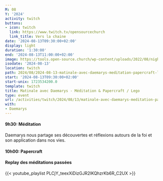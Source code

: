 ```yaml
---
M: 08
Y: '2024'
activity: twitch
buttons:
- icon: twitch
  link: https://www.twitch.tv/opensourcechurch
  link_title: Vers la chaine
date: '2024-08-13T09:30:00+02:00'
display: light
duration: '1:30:00'
end: '2024-08-13T11:00:00+02:00'
image: https://tools.open-source.church/wp-content/uploads/2022/08/night-sky-osc-noms-de-dieu.jpg
isodate: '2024-08-13'
location: twitch
path: 2024/08/2024-08-13-matinale-avec-daemarys-meditation-papercraft-lego.md
start: '2024-08-13T09:30:00+02:00'
start-unix: 1723534200.0
template: twitch
title: Matinale avec Daemarys - Méditation & Papercraft / Lego
type: event
url: /activities/twitch/2024/08/13/matinale-avec-daemarys-meditation-papercraft-lego
with:
- Daemarys
---
```

#### 9h30: Méditation



Daemarys nous partage ses découvertes et réflexions autours de la foi et son application dans nos vies.

#### 10h00: Papercraft


#### Replay des méditations passées

{{< youtube_playlist PLCjY_teexXiDizGJR2lKQhzrKb6R_C2UX >}}